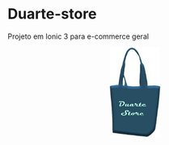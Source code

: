 # Duarte-store
Projeto em Ionic 3 para e-commerce geral

<p align="center"><img src="https://github.com/vinidg/Duarte-store/blob/master/src/assets/imgs/icone-home.png" width="100px"/></p>

